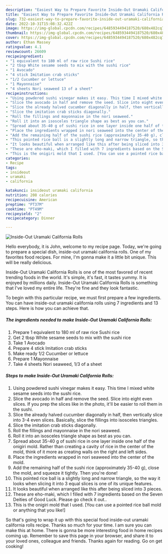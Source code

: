 ```yaml
---
description: "Easiest Way to Prepare Favorite Inside-Out Uramaki California Rolls"
title: "Easiest Way to Prepare Favorite Inside-Out Uramaki California Rolls"
slug: 732-easiest-way-to-prepare-favorite-inside-out-uramaki-california-rolls
date: 2022-10-31T15:08:32.422Z
image: https://img-global.cpcdn.com/recipes/6485934494187520/680x482cq70/inside-out-uramaki-california-rolls-recipe-main-photo.jpg
thumbnail: https://img-global.cpcdn.com/recipes/6485934494187520/680x482cq70/inside-out-uramaki-california-rolls-recipe-main-photo.jpg
cover: https://img-global.cpcdn.com/recipes/6485934494187520/680x482cq70/inside-out-uramaki-california-rolls-recipe-main-photo.jpg
author: Ethan Massey
ratingvalue: 4.1
reviewcount: 26609
recipeingredient:
- "1 equivalent to 180 ml of raw rice Sushi rice"
- "2 tbsp White sesame seeds to mix with the sushi rice"
- "1 Avocado"
- "4 stick Imitation crab sticks"
- "1/2 Cucumber or lettuce"
- "1 Mayonnaise"
- "4 sheets Nori seaweed 13 of a sheet"
recipeinstructions:
- "Using powdered sushi vinegar makes it easy. This time I mixed white sesame seeds into the sushi rice."
- "Slice the avocado in half and remove the seed. Slice into eight even slices. If you prep the slices like in the photo, it&#39;ll be easier to roll them in the sushi."
- "Slice the already halved cucumber diagonally in half, then vertically slice into 3-4 even slices. Basically, slice the fillings into isosceles triangles."
- "Slice the imitation crab sticks diagonally."
- "Roll the fillings and mayonnaise in the nori seaweed."
- "Roll it into an isosceles triangle shape as best as you can."
- "Spread about 35-40 g of sushi rice in one layer inside one half of the onigiri mold. Rather than creating a cavity of rice in the center of the mold, think of it more as creating walls on the right and left sides."
- "Place the ingredients wrapped in nori seaweed into the center of the mold."
- "Add the remaining half of the sushi rice (approximately 35-40 g), close the mold, and squeeze it tightly. Then you&#39;re done!"
- "This pointed rice ball is a slightly long and narrow triangle, so the way it looks when slicing it into 3 equal slices is one of its unique features."
- "It looks beautiful when arranged like this after being sliced into 3 pieces."
- "These are eho-maki, which I filled with 7 ingredients based on the Seven Deities of Good Luck. Please go check it out.."
- "This is the onigiri mold that I used. [You can use a pointed rice ball mold or anything that you like!]"
categories:
- Recipe
tags:
- insideout
- uramaki
- california

katakunci: insideout uramaki california 
nutrition: 208 calories
recipecuisine: American
preptime: "PT37M"
cooktime: "PT49M"
recipeyield: "2"
recipecategory: Dinner

---
```



![Inside-Out Uramaki California Rolls](https://img-global.cpcdn.com/recipes/6485934494187520/680x482cq70/inside-out-uramaki-california-rolls-recipe-main-photo.jpg)

Hello everybody, it is John, welcome to my recipe page. Today, we're going to prepare a special dish, inside-out uramaki california rolls. One of my favorites food recipes. For mine, I'm gonna make it a little bit unique. This will be really delicious.



Inside-Out Uramaki California Rolls is one of the most favored of recent trending foods in the world. It's simple, it's fast, it tastes yummy. It is enjoyed by millions daily. Inside-Out Uramaki California Rolls is something that I've loved my entire life. They're fine and they look fantastic.


To begin with this particular recipe, we must first prepare a few ingredients. You can have inside-out uramaki california rolls using 7 ingredients and 13 steps. Here is how you can achieve that.

<!--inarticleads1-->

##### The ingredients needed to make Inside-Out Uramaki California Rolls:

1. Prepare 1 equivalent to 180 ml of raw rice Sushi rice
1. Get 2 tbsp White sesame seeds to mix with the sushi rice
1. Take 1 Avocado
1. Prepare 4 stick Imitation crab sticks
1. Make ready 1/2 Cucumber or lettuce
1. Prepare 1 Mayonnaise
1. Take 4 sheets Nori seaweed, 1/3 of a sheet




<!--inarticleads2-->

##### Steps to make Inside-Out Uramaki California Rolls:

1. Using powdered sushi vinegar makes it easy. This time I mixed white sesame seeds into the sushi rice.
1. Slice the avocado in half and remove the seed. Slice into eight even slices. If you prep the slices like in the photo, it&#39;ll be easier to roll them in the sushi.
1. Slice the already halved cucumber diagonally in half, then vertically slice into 3-4 even slices. Basically, slice the fillings into isosceles triangles.
1. Slice the imitation crab sticks diagonally.
1. Roll the fillings and mayonnaise in the nori seaweed.
1. Roll it into an isosceles triangle shape as best as you can.
1. Spread about 35-40 g of sushi rice in one layer inside one half of the onigiri mold. Rather than creating a cavity of rice in the center of the mold, think of it more as creating walls on the right and left sides.
1. Place the ingredients wrapped in nori seaweed into the center of the mold.
1. Add the remaining half of the sushi rice (approximately 35-40 g), close the mold, and squeeze it tightly. Then you&#39;re done!
1. This pointed rice ball is a slightly long and narrow triangle, so the way it looks when slicing it into 3 equal slices is one of its unique features.
1. It looks beautiful when arranged like this after being sliced into 3 pieces.
1. These are eho-maki, which I filled with 7 ingredients based on the Seven Deities of Good Luck. Please go check it out..
1. This is the onigiri mold that I used. [You can use a pointed rice ball mold or anything that you like!]




So that's going to wrap it up with this special food inside-out uramaki california rolls recipe. Thanks so much for your time. I am sure you can make this at home. There is gonna be more interesting food in home recipes coming up. Remember to save this page in your browser, and share it to your loved ones, colleague and friends. Thanks again for reading. Go on get cooking!
